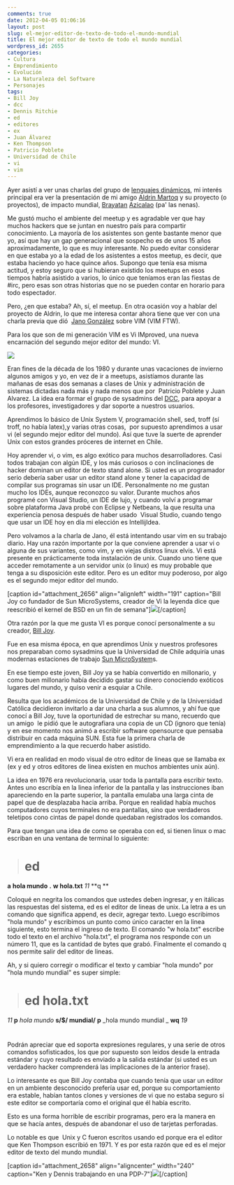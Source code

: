 ```yaml
---
comments: true
date: 2012-04-05 01:06:16
layout: post
slug: el-mejor-editor-de-texto-de-todo-el-mundo-mundial
title: El mejor editor de texto de todo el mundo mundial
wordpress_id: 2655
categories:
- Cultura
- Emprendimiento
- Evolución
- La Naturaleza del Software
- Personajes
tags:
- Bill Joy
- dcc
- Dennis Ritchie
- ed
- editores
- ex
- Juan Álvarez
- Ken Thompson
- Patricio Poblete
- Universidad de Chile
- vi
- vim
---
```


Ayer asistí a ver unas charlas del grupo de [lenguajes dinámicos](http://www.meetup.com/dynlangchile/), mi interés principal era ver la presentación de mi amigo [Aldrin Martoq](http://aldrin.martoq.cl/) y su proyecto (o proyectos), de impacto mundial, [Brayatan](https://github.com/aldrinmartoq/brayatan) [Azicalao](https://github.com/aldrinmartoq/azikalao-lang) (pa' las nenas).

Me gustó mucho el ambiente del meetup y es agradable ver que hay muchos hackers que se juntan en nuestro país para compartir conocimiento. La mayoría de los asistentes son gente bastante menor que yo, así que hay un gap generacional que sospecho es de unos 15 años aproximadamente, lo que es muy interesante. No puedo evitar considerar en que estaba yo a la edad de los asistentes a estos meetup, es decir, que estaba haciendo yo hace quince años. Supongo que tenía esa misma actitud, y estoy seguro que si hubieran existido los meetups en esos tiempos habría asistido a varios, lo único que teníamos eran las fiestas de #irc, pero esas son otras historias que no se pueden contar en horario para todo espectador.

Pero, ¿en que estaba? Ah, sí, el meetup. En otra ocasión voy a hablar del proyecto de Aldrin, lo que me interesa contar ahora tiene que ver con una charla previa que dió  [Jano González](https://twitter.com/#!/janogonzalez/) sobre VIM (VIM FTW).

Para los que son de mi generación VIM es Vi IMproved, una nueva encarnación del segundo mejor editor del mundo: VI.

[![](http://www.lnds.net/blog/wp-content/uploads/2012/04/vim-300x209.png)](http://www.lnds.net/blog/wp-content/uploads/2012/04/vim.png)

Eran fines de la década de los 1980 y durante unas vacaciones de invierno algunos amigos y yo, en vez de ir a meetups, asistíamos durante las mañanas de esas dos semanas a clases de Unix y administración de sistemas dictadas nada más y nada menos que por  Patricio Poblete y Juan Alvarez. La idea era formar el grupo de sysadmins del [DCC](http://www.dcc.uchile.cl/), para apoyar a los profesores, investigadores y dar soporte a nuestros usuarios.

Aprendimos lo básico de Unix System V, programación shell, sed, troff (sí troff, no había latex),y varias otras cosas,  por supuesto aprendimos a usar vi (el segundo mejor editor del mundo). Así que tuve la suerte de aprender Unix con estos grandes próceres de internet en Chile.

Hoy aprender vi, o vim, es algo exótico para muchos desarrolladores. Casi todos trabajan con algún IDE, y los más curiosos o con inclinaciones de hacker dominan un editor de texto stand alone. Si usted es un programador serio debería saber usar un editor stand alone y tener la capacidad de compilar sus programas sin usar un IDE. Personalmente no me gustan mucho los IDEs, aunque reconozco su valor. Durante muchos años programé con Visual Studio, un IDE de lujo, y cuando volví a programar sobre plataforma Java probé con Eclipse y Netbeans, la que resulta una experiencia penosa después de haber usado  Visual Studio, cuando tengo que usar un IDE hoy en día mi elección es IntellijIdea.

Pero volvamos a la charla de Jano, él está intentando usar vim en su trabajo diario. Hay una razón importante por la que conviene aprender a usar vi o alguna de sus variantes, como vim, y en viejas distros linux elvis. Vi está presente en prácticamente toda instalación de unix. Cuando uno tiene que acceder remotamente a un servidor unix (o linux) es muy probable que tenga a su disposición este editor. Pero es un editor muy poderoso, por algo es el segundo mejor editor del mundo.

[caption id="attachment_2656" align="alignleft" width="191" caption="Bill Joy co fundador de Sun MicroSystems, creador de Vi la leyenda dice que reescribió el kernel de BSD en un fin de semana"][![](http://www.lnds.net/blog/wp-content/uploads/2012/04/Bill_joy-239x300.jpg)](http://www.lnds.net/blog/wp-content/uploads/2012/04/Bill_joy.jpg)[/caption]

Otra razón por la que me gusta VI es porque conocí personalmente a su creador, [Bill Joy](http://en.wikipedia.org/wiki/Bill_Joy).

Fue en esa misma época, en que aprendimos Unix y nuestros profesores nos preparaban como sysadmins que la Universidad de Chile adquiría unas modernas estaciones de trabajo [Sun MicroSystem](http://en.wikipedia.org/wiki/Sun_Microsystems)s.

En ese tiempo este joven, Bill Joy ya se había convertido en millonario, y como buen millonario había decidido gastar su dinero conociendo exóticos lugares del mundo, y quiso venir a esquiar a Chile.

Resulta que los académicos de la Universidad de Chile y de la Universidad Católica decidieron invitarlo a dar una charla a sus alumnos, y ahí fue que conocí a Bill Joy, tuve la oportunidad de estrechar su mano, recuerdo que un amigo  le pidió que le autografiara una copia de un CD (ignoro que tenía) y en ese momento nos animó a escribir software opensource que pensaba distribuir en cada máquina SUN. Esta fue la primera charla de emprendimiento a la que recuerdo haber asistido.

Vi era en realidad en modo visual de otro editor de lineas que se llamaba ex (ex y ed y otros editores de linea existen en muchos ambientes unix aún).

La idea en 1976 era revolucionaria, usar toda la pantalla para escribir texto. Antes uno escribía en la linea inferior de la pantalla y las instrucciones iban apareciendo en la parte superior, la pantalla emulaba una larga cinta de papel que de desplazaba hacia arriba. Porque en realidad había muchos computadores cuyos terminales no era pantallas, sino que verdaderos teletipos cono cintas de papel donde quedaban registrados los comandos.

Para que tengan una idea de como se operaba con ed, si tienen linux o mac escriban en una ventana de terminal lo siguiente:


> # **ed**
**a**
**hola mundo**
**.**
**w hola.txt**
_11_
**q **


Coloqué en negrita los comandos que ustedes deben ingresar, y en itálicas las respuestas del sistema, ed es el editor de lineas de unix. La letra a es un comando que significa append, es decir, agregar texto. Luego escribimos "hola mundo" y escribimos un punto como único caracter en la linea siguiente, esto termina el ingreso de texto. El comando "w hola.txt" escribe todo el texto en el archivo "hola.txt", el programa nos responde con un número 11, que es la cantidad de bytes que grabó. Finalmente el comando q nos permite salir del editor de lineas.

Ah, y si quiero corregir o modificar el texto y cambiar "hola mundo" por "hola mundo mundial" es super simple:


> # **ed hola.txt**
_11_
**p**
_hola mundo_
**s/$/ mundial/**
**p**
_hola mundo mundial _
**wq**
_19_
#


Podrán apreciar que ed soporta expresiones regulares, y una serie de otros comandos sofisticados, los que por supuesto son leidos desde la entrada estándar y cuyo resultado es enviado a la salida estándar (si usted es un verdadero hacker comprenderá las implicaciones de la anterior frase).

Lo interesante es que Bill Joy contaba que cuando tenía que usar un editor en un ambiente desconocido prefería usar ed, porque su comportamiento era estable, habían tantos clones y versiones de vi que no estaba seguro si este editor se comportaría como el original que él había escrito.

Esto es una forma horrible de escribir programas, pero era la manera en que se hacía antes, después de abandonar el uso de tarjetas perforadas.

Lo notable es que  Unix y C fueron escritos usando ed porque era el editor que Ken Thompson escribió en 1971. Y es por esta razón que ed es el mejor editor de texto del mundo mundial.

[caption id="attachment_2658" align="aligncenter" width="240" caption="Ken y Dennis trabajando en una PDP-7"][![](http://www.lnds.net/blog/wp-content/uploads/2012/04/pdp-7.jpg)](http://www.lnds.net/blog/wp-content/uploads/2012/04/pdp-7.jpg)[/caption]
